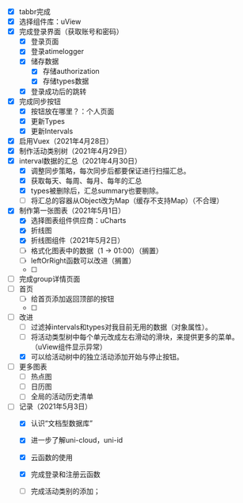 - [x] tabbr完成
- [x] 选择组件库：uView
- [x] 完成登录界面（获取账号和密码）
  - [x] 登录页面
  - [x] 登录atimelogger
  - [x] 储存数据
    - [x] 存储authorization
    - [x] 存储types数据
  - [x] 登录成功后的跳转
- [x] 完成同步按钮
  - [x] 按钮放在哪里？：个人页面
  - [x] 更新Types
  - [x] 更新Intervals
- [x] 启用Vuex（2021年4月28日）
- [x] 制作活动类别树（2021年4月29日）
- [x] interval数据的汇总（2021年4月30日）
  - [x] 调整同步策略，每次同步后都要保证进行扫描汇总。
  - [x] 获取每天、每周、每月、每年的汇总
  - [x] types被删除后，汇总summary也要剔除。
  - [ ] 将汇总的容器从Object改为Map（缓存不支持Map）（不合理）
- [x] 制作第一张图表（2021年5月1日）
  - [x] 选择图表组件供应商：uCharts
  - [x] 折线图
  - [x] 折线图组件（2021年5月2日）
  - [ ] 格式化图表中的数据（1 -> 01:00）（搁置）
  - [ ] leftOrRight函数可以改进（搁置）
  - [ ] 
- [ ] 完成group详情页面
- [ ] 首页
  - [ ] 给首页添加返回顶部的按钮
  - [ ] 
- [ ] 改进
  - [ ] 过滤掉intervals和types对我目前无用的数据（对象属性）。
  - [ ] 将活动类型树中每个单元改成左右滑动的滑块，来提供更多的菜单。（uView组件显示异常）
  - [x] 可以给活动树中的独立活动添加开始与停止按钮。
- [ ] 更多图表
  - [ ] 热点图
  - [ ] 日历图
  - [ ] 全局的活动历史清单
- [ ] 记录（2021年5月3日）
  - [x] 认识“文档型数据库”
  - [x] 进一步了解uni-cloud，uni-id
  - [x] 云函数的使用
  - [x] 完成登录和注册云函数
  - [ ] 完成活动类别的添加；





